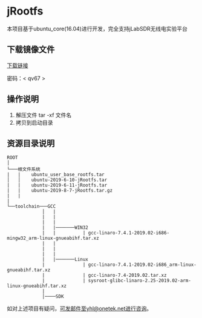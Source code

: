# jRootfs
本项目基于ubuntu_core(16.04)进行开发，完全支持jLabSDR无线电实验平台<br>

## 下载镜像文件
 [下载链接](https://pan.baidu.com/s/1xDd23e0vy_9NyTiGJP1yRQ)<br>

 密码：< qv67 >
## 操作说明
1. 解压文件 tar -xf 文件名<br>
2. 拷贝到启动目录

## 资源目录说明  

```
ROOT
│
└───根文件系统
|   |    ubuntu_user_base_rootfs.tar
│   │    ubuntu-2019-6-10-jRootfs.tar
|   |    ubuntu-2019-6-11-jRootfs.tar
|   |    ubuntu-2019-8-7-jRootfs.tar.gz
|   |
|
└──toolchain───GCC
             │   |   
             |   |
             |   |
             |   |───────WIN32
             |   |          | gcc-linaro-7.4.1-2019.02-i686-mingw32_arm-linux-gnueabihf.tar.xz
             |   |
             |   |   
             |   |
             |   |───────Linux
             |              | gcc-linaro-7.4.1-2019.02-i686_arm-linux-gnueabihf.tar.xz
             |              | gcc-linaro-7.4-2019.02.tar.xz
             |              | sysroot-glibc-linaro-2.25-2019.02-arm-linux-gnueabihf.tar.xz 
             |
             │────SDK  
```
如对上述项目有疑问，可发邮件至yhl@onetek.net进行咨询。
